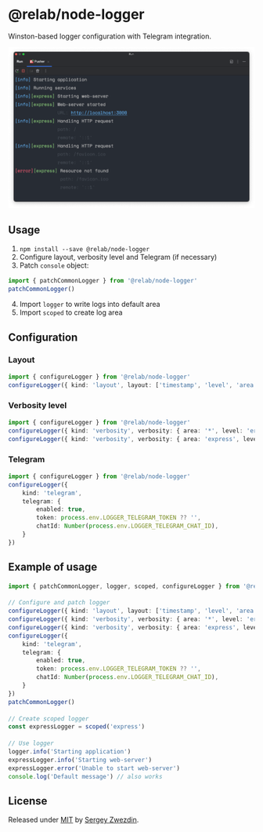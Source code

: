 # @relab/node-logger

Winston-based logger configuration with Telegram integration.

![node-logger](./docs/demo.png)

## Usage

1. `npm install --save @relab/node-logger`
2. Configure layout, verbosity level and Telegram (if necessary)
3. Patch `console` object:
```typescript
import { patchCommonLogger } from '@relab/node-logger'
patchCommonLogger()
```
4. Import `logger` to write logs into default area
5. Import `scoped` to create log area

## Configuration

### Layout
```typescript
import { configureLogger } from '@relab/node-logger'
configureLogger({ kind: 'layout', layout: ['timestamp', 'level', 'area', 'message', 'details', 'error'] })
```

### Verbosity level
```typescript
import { configureLogger } from '@relab/node-logger'
configureLogger({ kind: 'verbosity', verbosity: { area: '*', level: 'error' } })
configureLogger({ kind: 'verbosity', verbosity: { area: 'express', level: 'debug' } })
```

### Telegram
```typescript
import { configureLogger } from '@relab/node-logger'
configureLogger({
    kind: 'telegram',
    telegram: {
        enabled: true,
        token: process.env.LOGGER_TELEGRAM_TOKEN ?? '',
        chatId: Number(process.env.LOGGER_TELEGRAM_CHAT_ID),
    }
})
```

## Example of usage
```typescript
import { patchCommonLogger, logger, scoped, configureLogger } from '@relab/node-logger'

// Configure and patch logger
configureLogger({ kind: 'layout', layout: ['timestamp', 'level', 'area', 'message', 'details', 'error'] })
configureLogger({ kind: 'verbosity', verbosity: { area: '*', level: 'error' } })
configureLogger({ kind: 'verbosity', verbosity: { area: 'express', level: 'debug' } })
configureLogger({
    kind: 'telegram',
    telegram: {
        enabled: true,
        token: process.env.LOGGER_TELEGRAM_TOKEN ?? '',
        chatId: Number(process.env.LOGGER_TELEGRAM_CHAT_ID),
    }
})
patchCommonLogger()

// Create scoped logger
const expressLogger = scoped('express')

// Use logger
logger.info('Starting application')
expressLogger.info('Starting web-server')
expressLogger.error('Unable to start web-server')
console.log('Default message') // also works
```

## License

Released under [MIT](/LICENSE) by [Sergey Zwezdin](https://github.com/sergeyzwezdin).

